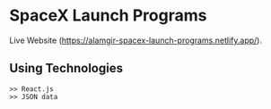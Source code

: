 # SpaceX Launch Programs

Live Website (https://alamgir-spacex-launch-programs.netlify.app/).

## Using Technologies

    >> React.js
    >> JSON data


